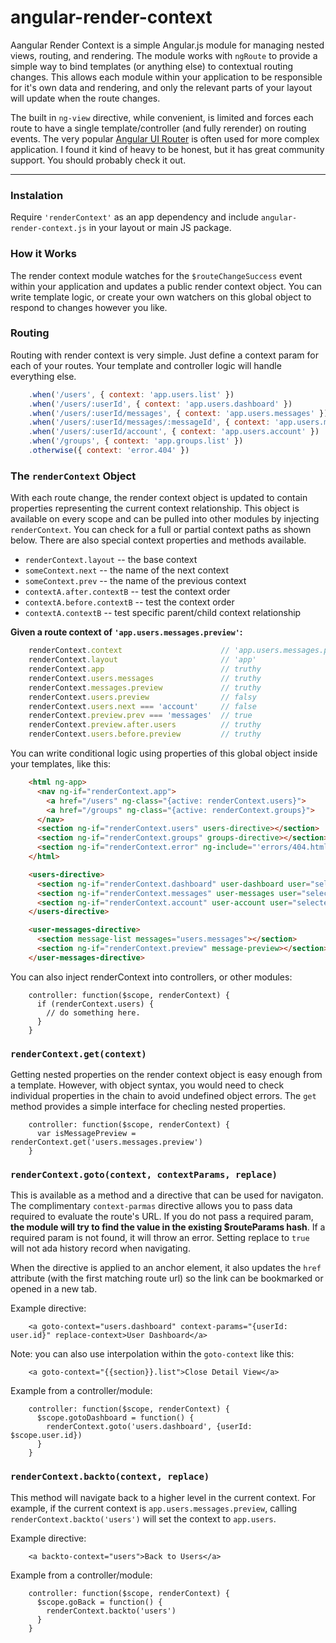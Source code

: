 # angular-render-context

Aangular Render Context is a simple Angular.js module for managing nested views, routing,
and rendering. The module works with `ngRoute` to provide a simple way to bind templates
(or anything else) to contextual routing changes. This allows each module within your
application to be responsible for it's own data and rendering, and only the relevant parts
of your layout will update when the route changes.

The built in `ng-view` directive, while convenient, is limited and forces each route to have a single template/controller (and fully rerender) on routing events. The very popular [Angular UI Router](http://angular-ui.github.io/ui-router/) is often used for more complex application. I found it kind of heavy to be honest, but it has great community support. You should probably check it out.

---------------------------

### Instalation

Require `'renderContext'` as an app dependency and include `angular-render-context.js` in your layout or main JS package.


### How it Works

The render context module watches for the `$routeChangeSuccess` event within your application and updates a public render context object. You can write template logic, or create your own watchers on this global object to respond to changes however you like.

### Routing

Routing with render context is very simple. Just define a context param for each of your routes. Your template and controller logic will handle everything else.

```javascript
    .when('/users', { context: 'app.users.list' })
    .when('/users/:userId', { context: 'app.users.dashboard' })
    .when('/users/:userId/messages', { context: 'app.users.messages' })
    .when('/users/:userId/messages/:messageId', { context: 'app.users.messages.preview' })
    .when('/users/:userId/account', { context: 'app.users.account' })
    .when('/groups', { context: 'app.groups.list' })
    .otherwise({ context: 'error.404' })
```

### The `renderContext` Object

With each route change, the render context object is updated to contain properties representing the current context relationship. This object is available on every scope and can be pulled into other modules by injecting `renderContext`. You can check for a full or partial context paths as shown below. There are also special context properties and methods available.

- `renderContext.layout` -- the base context
- `someContext.next` -- the name of the next context
- `someContext.prev` -- the name of the previous context
- `contextA.after.contextB` -- test the context order
- `contextA.before.contextB` -- test the context order
- `contextA.contextB` -- test specific parent/child context relationship

**Given a route context of `'app.users.messages.preview'`:**

```javascript
    renderContext.context                      // 'app.users.messages.preview'
    renderContext.layout                       // 'app'
    renderContext.app                          // truthy
    renderContext.users.messages               // truthy
    renderContext.messages.preview             // truthy
    renderContext.users.preview                // falsy
    renderContext.users.next === 'account'     // false
    renderContext.preview.prev === 'messages'  // true
    renderContext.preview.after.users          // truthy
    renderContext.users.before.preview         // truthy
```

You can write conditional logic using properties of this global object inside your templates, like this:

```html
    <html ng-app>
      <nav ng-if="renderContext.app">
        <a href="/users" ng-class="{active: renderContext.users}">
        <a href="/groups" ng-class="{active: renderContext.groups}">
      </nav>
      <section ng-if="renderContext.users" users-directive></section>
      <section ng-if="renderContext.groups" groups-directive></section>
      <section ng-if="renderContext.error" ng-include="'errors/404.html'"></section>
    </html>
```

```html
    <users-directive>
      <section ng-if="renderContext.dashboard" user-dashboard user="selectedUser"></section>
      <section ng-if="renderContext.messages" user-messages user="selectedUser"></section>
      <section ng-if="renderContext.account" user-account user="selectedUser"></section>
    </users-directive>
```

```html
    <user-messages-directive>
      <section message-list messages="users.messages"></section>
      <section ng-if="renderContext.preview" message-preview></section>
    </user-messages-directive>
```

You can also inject renderContext into controllers, or other modules:

```
    controller: function($scope, renderContext) {
      if (renderContext.users) {
        // do something here.
      }
    }
```

### `renderContext.get(context)`

Getting nested properties on the render context object is easy enough from a template. However, with object syntax, you would need to check individual properties in the chain to avoid undefined object errors. The `get` method provides a simple interface for checling nested properties.

```
    controller: function($scope, renderContext) {
      var isMessagePreview = renderContext.get('users.messages.preview')
    }
```

### `renderContext.goto(context, contextParams, replace)`

This is available as a method and a directive that can be used for navigaton. The complimentary `context-parmas` directive allows you to pass data required to evaluate the route's URL. If you do not pass a required param, **the module will try to find the value in the existing $routeParams hash**. If a required param is not found, it will throw an error. Setting replace to `true` will not ada history record when navigating.

When the directive is applied to an anchor element, it also updates the `href` attribute (with the first matching route url) so the link can be bookmarked or opened in a new tab.

Example directive:

```
    <a goto-context="users.dashboard" context-params="{userId: user.id}" replace-context>User Dashboard</a>
```

Note: you can also use interpolation within the `goto-context` like this:

```
    <a goto-context="{{section}}.list">Close Detail View</a>
```

Example from a controller/module:

```
    controller: function($scope, renderContext) {
      $scope.gotoDashboard = function() {
        renderContext.goto('users.dashboard', {userId: $scope.user.id})
      }
    }
```

### `renderContext.backto(context, replace)`

This method will navigate back to a higher level in the current context. For example, if the current context is `app.users.messages.preview`, calling `renderContext.backto('users')` will set the context to `app.users`.

Example directive:

```
    <a backto-context="users">Back to Users</a>
```

Example from a controller/module:

```
    controller: function($scope, renderContext) {
      $scope.goBack = function() {
        renderContext.backto('users')
      }
    }
```

